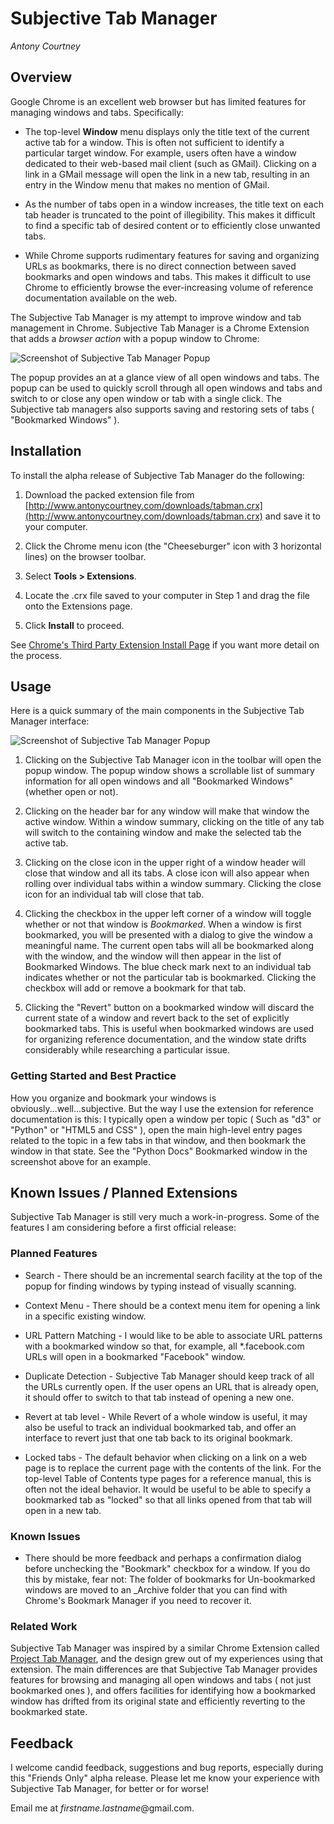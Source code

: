 # Subjective Tab Manager

*Antony Courtney*

## Overview

Google Chrome is an excellent web browser but has limited features for managing windows and tabs. Specifically:

  * The top-level **Window** menu displays only the title text of the current active tab for a window. This is often not sufficient to identify a particular target window.  For example, users often have a window dedicated to their web-based mail client (such as GMail).  Clicking on a link in a GMail message will open the link in a new tab, resulting in an entry in the Window menu that makes no mention of GMail.

  * As the number of tabs open in a window increases, the title text on each tab header is truncated to the point of illegibility. This makes it difficult to find a specific tab of desired content or to efficiently close unwanted tabs.

  * While Chrome supports rudimentary features for saving and organizing URLs as bookmarks, there is no direct connection between saved bookmarks and open windows and tabs.  This makes it difficult to use Chrome to efficiently browse the ever-increasing volume of reference documentation available on the web.

The Subjective Tab Manager is my attempt to improve window and tab management in Chrome.  Subjective Tab Manager is a Chrome Extension that adds a *browser action* with a popup window to Chrome:

![Screenshot of Subjective Tab Manager Popup](screenshots/Subjective-screenshot.png "Subjective Tab Manager screenshot")

The popup provides an at a glance view of all open windows and tabs.  The popup can be used to quickly scroll through all open windows and tabs and switch to or close any open window or tab with a single click.  The Subjective tab managers also supports saving and restoring sets of tabs ( "Bookmarked Windows" ).

## Installation

To install the alpha release of Subjective Tab Manager do the following:

1. Download the packed extension file from [http://www.antonycourtney.com/downloads/tabman.crx](http://www.antonycourtney.com/downloads/tabman.crx) and save it to your computer.

2. Click the Chrome menu icon (the "Cheeseburger" icon with 3 horizontal lines) on the browser toolbar.

3. Select **Tools > Extensions**.

4. Locate the .crx file saved to your computer in Step 1 and drag the file onto the Extensions page.

5. Click **Install** to proceed.

See [Chrome's Third Party Extension Install Page](https://support.google.com/chrome_webstore/answer/2664769?p=crx_warning&rd=1) if you want more detail on the process.

## Usage

Here is a quick summary of the main components in the Subjective Tab Manager interface:

![Screenshot of Subjective Tab Manager Popup](screenshots/Subjective-screenshot-annotated.png "Subjective Tab Manager screenshot")

1. Clicking on the Subjective Tab Manager icon in the toolbar will open the popup window.  The popup window shows a scrollable list of summary information for all open windows and all "Bookmarked Windows" (whether open or not).

2. Clicking on the header bar for any window will make that window the active window.  Within a window summary, clicking on the title of any tab will switch to the containing window and make the selected tab the active tab.    

3. Clicking on the close icon in the upper right of a window header will close that window and all its tabs. A close icon will also appear when rolling over individual tabs within a window summary.  Clicking the close icon for an individual tab will close that tab.

4. Clicking the checkbox in the upper left corner of a window will toggle whether or not that window is *Bookmarked*.  When a window is first bookmarked, you will be presented with a dialog to give the window a meaningful name.  The current open tabs will all be bookmarked along with the window, and the window will then appear in the list of Bookmarked Windows.  The blue check mark next to an individual tab indicates whether or not the particular tab is bookmarked.  Clicking the checkbox will add or remove a bookmark for that tab.

5. Clicking the "Revert" button on a bookmarked window will discard the current state of a window and revert back to the set of explicitly bookmarked tabs. This is useful when bookmarked windows are used for organizing reference documentation, and the window state drifts considerably while researching a particular issue.

### Getting Started and Best Practice

How you organize and bookmark your windows is obviously...well...subjective.  But the way I use the extension for reference documentation is this: I typically open a window per topic ( Such as "d3" or "Python" or "HTML5 and CSS" ), open the main high-level entry pages related to the topic in a few tabs in that window, and then bookmark the window in that state.  See the "Python Docs" Bookmarked window in the screenshot above for an example.  

## Known Issues / Planned Extensions

Subjective Tab Manager is still very much a work-in-progress.  Some of the features I am considering before a first official release:

### Planned Features

* Search - There should be an incremental search facility at the top of the popup for finding windows by typing instead of visually scanning.

* Context Menu - There should be a context menu item for opening a link in a specific existing window.

* URL Pattern Matching - I would like to be able to associate URL patterns with a bookmarked window so that, for example, all *.facebook.com URLs will open in a bookmarked "Facebook" window.

* Duplicate Detection - Subjective Tab Manager should keep track of all the URLs currently open. If the user opens an URL that is already open, it should offer to switch to that tab instead of opening a new one.

* Revert at tab level - While Revert of a whole window is useful, it may also be useful to track an individual bookmarked tab, and offer an interface to revert just that one tab back to its original bookmark.

* Locked tabs - The default behavior when clicking on a link on a web page is to replace the current page with the contents of the link.  For the top-level Table of Contents type pages for a reference manual, this is often not the ideal behavior. It would be useful to be able to specify a bookmarked tab as "locked" so that all links opened from that tab will open in a new tab.

### Known Issues

* There should be more feedback and perhaps a confirmation dialog before unchecking the "Bookmark" checkbox for a window. If you do this by mistake, fear not: The folder of bookmarks for Un-bookmarked windows are moved to an _Archive folder that you can find with Chrome's Bookmark Manager if you need to recover it.

### Related Work

Subjective Tab Manager was inspired by a similar Chrome Extension called [Project Tab Manager](https://chrome.google.com/webstore/detail/project-tab-manager/iapdnheekciiecjijobcglkcgeckpoia?hl=en), and the design grew out of my experiences using that extension.  The main differences are that Subjective Tab Manager provides features for browsing and managing all open windows and tabs ( not just bookmarked ones ), and offers facilities for identifying how a bookmarked window has drifted from its original state and efficiently reverting to the bookmarked state.

## Feedback

I welcome candid feedback, suggestions and bug reports, especially during this "Friends Only" alpha release.  Please let me know your experience with Subjective Tab Manager, for better or for worse!

Email me at *firstname.lastname*@gmail.com.